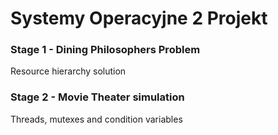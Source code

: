 # Systemy Operacyjne 2 Projekt
### Stage 1 - Dining Philosophers Problem
Resource hierarchy solution
### Stage 2 - Movie Theater simulation
Threads, mutexes and condition variables 
